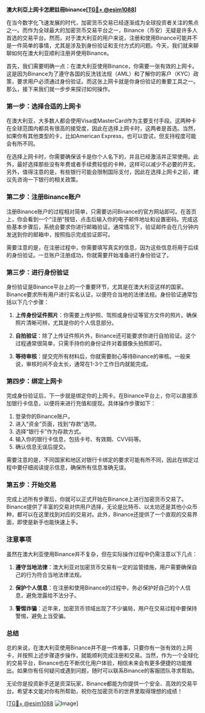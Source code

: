 **澳大利亞上网卡怎麽註冊binance[[TG💪+ @esim1088](https://t.me/s/esim1088)]**

在当今数字化飞速发展的时代，加密货币交易已经逐渐成为全球投资者关注的焦点之一。而作为全球最大的加密货币交易平台之一，Binance（币安）无疑是许多人首选的交易平台。然而，对于澳大利亚的用户来说，注册和使用Binance可能并不是一件简单的事情，尤其是涉及到身份验证和支付方式的问题。今天，我们就来聊聊如何在澳大利亚顺利注册并使用Binance。

首先，我们需要明确一点：在澳大利亚使用Binance，你需要一张有效的上网卡。这是因为Binance为了遵守各国的反洗钱法规（AML）和了解你的客户（KYC）政策，要求用户必须通过身份验证。而这张上网卡就是你身份验证的重要工具之一。那么，接下来我们就一步步来探讨如何操作。

### **第一步：选择合适的上网卡**

在澳大利亚，大多数人都会使用Visa或MasterCard作为主要支付手段。这两种卡在全球范围内都具有很高的接受度，因此在选择上网卡时，这两者是首选。当然，如果你有其他类型的卡，比如American Express，也可以尝试，但支持程度可能会有所不同。

在选择上网卡时，你需要确保该卡是你个人名下的，并且已经激活并正常使用。此外，最好选择那些没有年费或者手续费较低的卡种，这样可以减少不必要的开支。另外，值得注意的是，有些银行可能会限制国际支付，因此在选择上网卡之前，建议先咨询一下银行的相关政策。

### **第二步：注册Binance账户**

注册Binance账户的过程相对简单，只需要访问Binance的官方网站即可。在首页上，你会看到一个“注册”按钮，点击后输入你的电子邮件地址和设置密码。完成这些基本步骤后，系统会要求你进行邮箱验证。通常情况下，验证邮件会在几分钟内发送到你的邮箱中，按照指示完成验证即可。

需要注意的是，在注册过程中，你需要填写真实的信息，因为这些信息将用于后续的身份验证。一旦账户注册成功，你就需要开始准备进行身份验证了。

### **第三步：进行身份验证**

身份验证是Binance平台上的一个重要环节，尤其是在澳大利亚这样的国家。Binance要求所有用户进行实名认证，以便符合当地的法律法规。身份验证通常包括以下几个步骤：

1. **上传身份证件照片**：你需要上传护照、驾照或身份证等官方文件的照片。确保照片清晰可辨，尤其是你的个人信息部分。
   
2. **自拍验证**：除了上传证件照片外，Binance还可能要求你进行自拍验证。这个过程通常很简单，只需手持你的身份证件对着摄像头拍照即可。

3. **等待审核**：提交完所有材料后，你就需要耐心等待Binance的审核。一般来说，审核时间不会太长，通常在1-3个工作日内就能完成。

### **第四步：绑定上网卡**

完成身份验证后，下一步就是绑定你的上网卡。在Binance平台上，你可以直接添加银行卡信息，以便将来进行充值和提现。具体操作步骤如下：

1. 登录你的Binance账户。
2. 进入“资金”页面，找到“存款”选项。
3. 选择“银行卡”作为存款方式。
4. 输入你的银行卡信息，包括卡号、有效期、CVV码等。
5. 确认信息无误后提交。

需要注意的是，不同国家和地区对银行卡绑定的要求可能有所不同，因此在绑定过程中要仔细阅读提示信息，确保所有信息准确无误。

### **第五步：开始交易**

完成上述所有步骤后，你就可以正式开始在Binance上进行加密货币交易了。Binance提供了丰富的交易对供用户选择，无论是比特币、以太坊还是其他小众币种，都可以在这里找到对应的交易对。此外，Binance还提供了一个直观的交易界面，即使是新手也能快速上手。

### **注意事项**

虽然在澳大利亚使用Binance并不复杂，但在实际操作过程中仍需注意以下几点：

1. **遵守当地法律**：澳大利亚对加密货币交易有一定的监管措施，用户需要确保自己的行为符合当地法律法规。
   
2. **保护个人信息**：在注册和使用Binance的过程中，务必保护好自己的个人信息，避免泄露给不法分子。

3. **警惕诈骗**：近年来，加密货币领域出现了不少骗局，用户在交易过程中要保持警惕，避免上当受骗。

### **总结**

总的来说，在澳大利亚使用Binance并不是一件难事，只要你有一张有效的上网卡，并按照上述步骤逐步操作，就能顺利完成注册和交易。当然，作为一个全球化的交易平台，Binance也在不断优化用户体验，相信未来会有更多便捷的功能推出。如果你有任何疑问或遇到问题，随时可以联系Binance的客服团队寻求帮助。

无论你是投资新手还是资深玩家，Binance都能为你提供一个安全、高效的交易平台。希望本文能对你有所帮助，祝你在加密货币的世界里取得理想的成绩！

[[TG💪+ @esim1088](https://t.me/s/esim1088) ![Image](https://i.postimg.cc/4NQfJmqS/Snipaste-2025-05-13-00-14-12.png)]